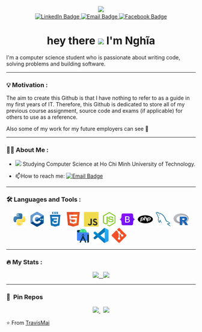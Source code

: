 <div id="header" align="center">
  <img src="https://media.giphy.com/media/gjrYDwbjnK8x36xZIO/giphy.gif" width="150"/>
</div>
<div id="badges" align="center">
  <a href="https://www.linkedin.com/in/travismai/">
    <img src="https://img.shields.io/badge/LinkedIn-blue?style=for-the-badge&logo=linkedin&logoColor=white" alt="LinkedIn Badge"/>
  </a>
  <a href="mailto:emches1976@gmail.com">
    <img src="https://img.shields.io/badge/Email-red?style=for-the-badge&logo=gmail&logoColor=white" alt="Email Badge"/>
  </a>
  <a href="https://www.facebook.com/HuuNghiaTheGreat">
    <img src="https://img.shields.io/badge/Facebook-blue?style=for-the-badge&logo=facebook&logoColor=white" alt="Facebook Badge"/>
  </a>
</div>
<h1 align="center">
  hey there
  <img src="https://media.giphy.com/media/hvRJCLFzcasrR4ia7z/giphy.gif" width="30px"/>
  I'm Nghĩa
</h1>
<p>
  I'm a computer science student who is passionate about writing code, solving problems and building software.
</p>

---

### 💡 Motivation :
The aim to create this Github is that I have nothing to refer to as a guide in my first years of IT. Therefore, this Github is dedicated to store all of my previous course assignment, source code and exams (if applicable) for others to use as a reference. 
  
Also some of my work for my future employers can see 🤡

---

### :technologist: About Me :
- <img src="https://media.giphy.com/media/WUlplcMpOCEmTGBtBW/giphy.gif" width="30"> Studying Computer Science at Ho Chi Minh University of Technology.

<!-- - :seedling: Specialize in backend development and Data Scientist. -->

- :mailbox:How to reach me: [![Email Badge](https://img.shields.io/badge/-emches1976@gmail.com-red?style=flat&logo=gmail&logoColor=white)](mailto:emches1976@gmail.com)

---

### :hammer_and_wrench: Languages and Tools :
<div align="center">
  <img src="https://github.com/devicons/devicon/blob/master/icons/python/python-original.svg" title="Python" alt="Python" width="40" height="40"/>&nbsp;
  <img src="https://github.com/devicons/devicon/blob/master/icons/cplusplus/cplusplus-original.svg" title="cpp" alt="cpp" width="40" height="40"/>&nbsp;
  <img src="https://github.com/devicons/devicon/blob/master/icons/css3/css3-plain-wordmark.svg"  title="CSS3" alt="CSS" width="40" height="40"/>&nbsp;
  <img src="https://github.com/devicons/devicon/blob/master/icons/html5/html5-original.svg" title="HTML5" alt="HTML" width="40" height="40"/>&nbsp;
  <img src="https://github.com/devicons/devicon/blob/master/icons/javascript/javascript-original.svg" title="JavaScript" alt="JavaScript" width="40" height="40"/>&nbsp;
  <img src="https://github.com/devicons/devicon/blob/master/icons/nodejs/nodejs-original.svg" title="nodejs" alt="nodejs" width="40" height="40"/>&nbsp;
  <img src="https://github.com/devicons/devicon/blob/master/icons/bootstrap/bootstrap-original.svg" title="Bootstrap" alt="Bootstrap" width="40" height="40"/>&nbsp;
  <img src="https://github.com/devicons/devicon/blob/master/icons/php/php-plain.svg" title="PHP" alt="PHP" width="40" height="40"/>&nbsp;
  <img src="https://github.com/devicons/devicon/blob/master/icons/mysql/mysql-original.svg" title="MySQL"  alt="MySQL" width="40" height="40"/>&nbsp;
  <img src="https://github.com/devicons/devicon/blob/master/icons/r/r-original.svg" title="R" alt="R" width="40" height="40"/>&nbsp;
  <img src="https://github.com/devicons/devicon/blob/master/icons/androidstudio/androidstudio-original.svg" title="Android Studio" alt="Android Studio" width="40" height="40"/>&nbsp;
  <img src="https://github.com/devicons/devicon/blob/master/icons/vscode/vscode-original.svg" title="vscode" alt="vscode" width="40" height="40"/>&nbsp;
  <img src="https://github.com/devicons/devicon/blob/master/icons/git/git-original.svg" title="Git" **alt="Git" width="40" height="40"/>
</div>

---

### :fire: My Stats :
<p align="center" >
<a href="https://github.com/TravisMai">
  <img height="175em" src="https://github-readme-stats-sigma-five.vercel.app/api?username=travismai&theme=gotham&show_icons=true" />
  &nbsp;
  <img height="175em" src="https://github-readme-stats-sigma-five.vercel.app/api/top-langs/?username=travismai&theme=gotham&layout=compact&langs_count=6" />
</a>
</p>

---

### 📌 &nbsp;Pin Repos
<p align="center" >
  <a href="https://github.com/TravisMai/CO3111_ChipChipFC_HK222">
  <img height="150em" src="https://github-readme-stats-sigma-five.vercel.app/api/pin/?username=travismai&repo=CO3111_ChipChipFC_HK222&show_icons=true&theme=gotham" />
  </a>
  &nbsp;
  <a href="https://github.com/TravisMai/CO3105_BKFRESH_HK221">
  <img height="150em" src="https://github-readme-stats-sigma-five.vercel.app/api/pin/?username=travismai&repo=CO3105_BKFRESH_HK221&show_icons=true&theme=gotham" />
  </a>
</p>

⭐️ From [TravisMai](https://github.com/travismai)

